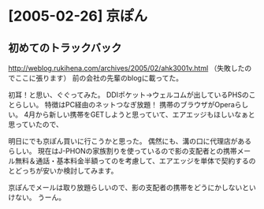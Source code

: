 # [2005-02-26] 京ぽん


## 初めてのトラックバック
<a href="http://weblog.rukihena.com/archives/2005/02/ahk3001v.html" target="_blank">http://weblog.rukihena.com/archives/2005/02/ahk3001v.html</a>
（失敗したのでここに張ります）
前の会社の先輩のblogに載ってた。

初耳！と思い、ぐぐってみた。
DDIポケット→ウェルコムが出しているPHSのことらしい。
特徴はPC経由のネットつなぎ放題！
携帯のブラウザがOperaらしい。
4月から新しい携帯をGETしようと思っていて、エアエッジもほしいなぁと思っていたので、

明日にでも京ぽん買いに行こうかと思った。
偶然にも、溝の口に代理店があるらしい。
現在はJ-PHONの家族割りを使っているので影の支配者との携帯メール無料＆通話・基本料金半額ってのを考慮して、エアエッジを単体で契約するのとどっちが安いか検討してみます。

京ぽんでメールは取り放題らしいので、影の支配者の携帯をどうにかしないといけない。
うーん。

